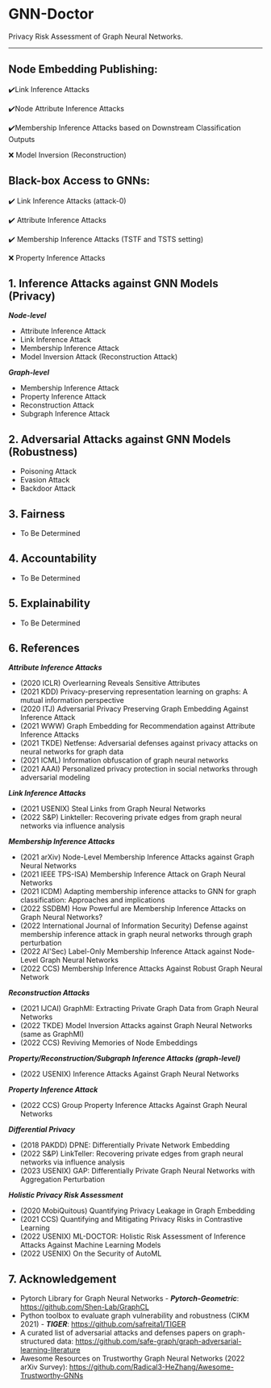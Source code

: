 # GNN-Doctor
Privacy Risk Assessment of Graph Neural Networks.
<hr>

## Node Embedding Publishing:

:heavy_check_mark:Link Inference Attacks

:heavy_check_mark:Node Attribute Inference Attacks

:heavy_check_mark:Membership Inference Attacks based on Downstream Classification Outputs

:x: Model Inversion (Reconstruction)

## Black-box Access to GNNs:
:heavy_check_mark: Link Inference Attacks (attack-0)

:heavy_check_mark: Attribute Inference Attacks

:heavy_check_mark: Membership Inference Attacks (TSTF and TSTS setting)

:x: Property Inference Attacks

## **1. Inference Attacks against GNN Models (Privacy)**

***Node-level***
* Attribute Inference Attack
* Link Inference Attack
* Membership Inference Attack
* Model Inversion Attack (Reconstruction Attack)

***Graph-level***
* Membership Inference Attack
* Property Inference Attack
* Reconstruction Attack
* Subgraph Inference Attack

## **2. Adversarial Attacks against GNN Models (Robustness)**
* Poisoning Attack
* Evasion Attack
* Backdoor Attack

## **3. Fairness**
* To Be Determined
## **4. Accountability**
* To Be Determined

## **5. Explainability**
* To Be Determined

## **6. References**
***Attribute Inference Attacks***
* (2020 ICLR) Overlearning Reveals Sensitive Attributes
* (2021 KDD) Privacy-preserving representation learning on graphs: A mutual information perspective
* (2020 ITJ) Adversarial Privacy Preserving Graph Embedding Against Inference Attack
* (2021 WWW) Graph Embedding for Recommendation against Attribute Inference Attacks
* (2021 TKDE) Netfense: Adversarial defenses against privacy attacks on neural networks for graph data
* (2021 ICML) Information obfuscation of graph neural networks
* (2021 AAAI) Personalized privacy protection in social networks through adversarial modeling

***Link Inference Attacks***
* (2021 USENIX) Steal Links from Graph Neural Networks
* (2022 S&P) Linkteller: Recovering private edges from graph neural networks via influence analysis

***Membership Inference Attacks***
* (2021 arXiv) Node-Level Membership Inference Attacks against Graph Neural Networks
* (2021 IEEE TPS-ISA) Membership Inference Attack on Graph Neural Networks
* (2021 ICDM) Adapting membership inference attacks to GNN for graph classification: Approaches and implications
* (2022 SSDBM) How Powerful are Membership Inference Attacks on Graph Neural Networks?
* (2022 International Journal of Information Security) Defense against membership inference attack in graph neural networks through graph perturbation
* (2022 AI'Sec) Label-Only Membership Inference Attack against Node-Level Graph Neural Networks
* (2022 CCS) Membership Inference Attacks Against Robust Graph Neural Network

***Reconstruction Attacks***
* (2021 IJCAI) GraphMI: Extracting Private Graph Data from Graph Neural Networks
* (2022 TKDE) Model Inversion Attacks against Graph Neural Networks (same as GraphMI)
* (2022 CCS) Reviving Memories of Node Embeddings

***Property/Reconstruction/Subgraph Inference Attacks (graph-level)***

* (2022 USENIX) Inference Attacks Against Graph Neural Networks

***Property Inference Attack***

- (2022 CCS) Group Property Inference Attacks Against Graph Neural Networks

***Differential Privacy***

- (2018 PAKDD) DPNE: Differentially Private Network Embedding
- (2022 S&P) LinkTeller: Recovering private edges from graph neural networks via influence analysis
- (2023 USENIX) GAP: Differentially Private Graph Neural Networks with Aggregation Perturbation

***Holistic Privacy Risk Assessment***

* (2020 MobiQuitous) Quantifying Privacy Leakage in Graph Embedding
* (2021 CCS) Quantifying and Mitigating Privacy Risks in Contrastive Learning
* (2022 USENIX) ML-DOCTOR: Holistic Risk Assessment of Inference Attacks Against Machine Learning Models
* (2022 USENIX) On the Security of AutoML

## **7. Acknowledgement**
* Pytorch Library for Graph Neural Networks - ***Pytorch-Geometric***: https://github.com/Shen-Lab/GraphCL
* Python toolbox to evaluate graph vulnerability and robustness (CIKM 2021) - ***TIGER***: https://github.com/safreita1/TIGER
* A curated list of adversarial attacks and defenses papers on graph-structured data: https://github.com/safe-graph/graph-adversarial-learning-literature
* Awesome Resources on Trustworthy Graph Neural Networks (2022 arXiv Survey): https://github.com/Radical3-HeZhang/Awesome-Trustworthy-GNNs
